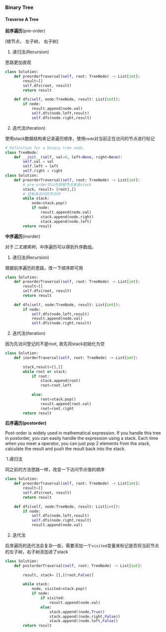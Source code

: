 ### Binary Tree

#### Traverse A Tree

**前序遍历**(pre-order)

[根节点， 左子树， 右子树]

1. 递归法(Recursion)

思路更加直观

```python
class Solution:
    def preorderTraversal(self, root: TreeNode) -> List[int]:
        result=[]
        self.dfs(root, result)
        return result
        
    def dfs(self, node:TreeNode, result: List[int]):
        if node:
            result.append(node.val)
            self.dfs(node.left,result)
            self.dfs(node.right,result)
```

2. 迭代法(Iteration)

使用stack数据结构来记录遍历顺序，使用`node`对当前正在访问的节点进行标记

```python
# Definition for a binary tree node.
class TreeNode:
    def __init__(self, val=0, left=None, right=None):
        self.val = val
        self.left = left
        self.right = right
class Solution:
    def preorderTraversal(self, root: TreeNode) -> List[int]:
        # pre-order可以先把根节点放进stack
        stack, result= [root],[]
        # 还有未访问的节点时
        while stack:
            node=stack.pop()
            if node:
                result.append(node.val)
                stack.append(node.right)
                stack.append(node.left)
        return result
```



**中序遍历**(inorder)

对于*二叉搜索树*，中序遍历可以得到升序数组。

1. 递归法(Recursion)

根据前序遍历的思路，改一下顺序即可用

```python
class Solution:
    def preorderTraversal(self, root: TreeNode) -> List[int]:
        result=[]
        self.dfs(root, result)
        return result
        
    def dfs(self, node:TreeNode, result: List[int]):
        if node:
            self.dfs(node.left,result)
            result.append(node.val)
            self.dfs(node.right,result)
```

2. 迭代法(Iteration)

因为先访问登记的不是root, 故先将stack初始化为空

```python
class Solution:
    def inorderTraversal(self, root: TreeNode) -> List[int]:
        
        stack,result=[],[]
        while root or stack:
            if root:
                stack.append(root)
                root=root.left
            
            else:
                root=stack.pop()
                result.append(root.val)
                root=root.right
        return result
```

**后序遍历(postorder)**

Post-order is widely used in mathematical expression. If you handle this tree in postorder, you can easily handle the expression using a stack. Each time when you meet a operator, you can just pop 2 elements from the stack, calculate the result and push the result back into the stack.

​	1.递归法

同之前的方法思路一样，改变一下访问节点值的顺序

```python
class Solution:
    def preorderTraversal(self, root: TreeNode) -> List[int]:
        result=[]
        self.dfs(root, result)
        return result
        
    def dfs(self, node:TreeNode, result: List[int]):
        if node:
            self.dfs(node.left,result)
            self.dfs(node.right,result)
            result.append(node.val)
```

2. 迭代法

后序遍历的迭代法会复杂一些，需要添加一个`visited`变量来标记是否将当前节点的左子树，右子树添加进了stack

```python
class Solution:
    def postorderTraversal(self, root: TreeNode) -> List[int]:
        
        result, stack= [],[(root,False)]
        
        while stack:
            node, visited=stack.pop()
            if node:
                if visited:
                    result.append(node.val)
                else:
                    stack.append((node,True))
                    stack.append((node.right,False))
                    stack.append((node.left,False))
        return result            
```

